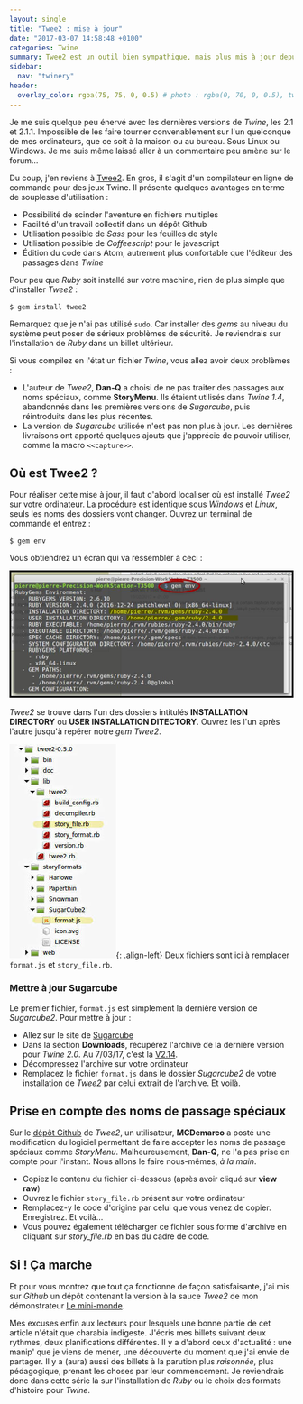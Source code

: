 ```yaml
---
layout: single
title: "Twee2 : mise à jour"
date: "2017-03-07 14:58:48 +0100"
categories: Twine
summary: Twee2 est un outil bien sympathique, mais plus mis à jour depuis quelques mois. Voyons comment y remédier.
sidebar:
  nav: "twinery"
header:
  overlay_color: rgba(75, 75, 0, 0.5) # photo : rgba(0, 70, 0, 0.5), twine : rgba(75, 75, 0, 0.5), jekyll : rgba(0, 20, 120, 0.5), divers : rgba(0, 0, 70, 0.5)
---
```

Je me suis quelque peu énervé avec les dernières versions de *Twine*, les 2.1 et 2.1.1. Impossible de les faire tourner convenablement sur l'un quelconque de mes ordinateurs, que ce soit à la maison ou au bureau. Sous Linux ou Windows. Je me suis même laissé aller à un commentaire peu amène sur le forum...

Du coup, j'en reviens à [Twee2](https://dan-q.github.io/twee2/). En gros, il s'agit d'un compilateur en ligne de commande pour des jeux Twine. Il présente quelques avantages en terme de souplesse d'utilisation :

* Possibilité de scinder l'aventure en fichiers multiples
* Facilité d'un travail collectif dans un dépôt Github
* Utilisation possible de *Sass* pour les feuilles de style
* Utilisation possible de *Coffeescript* pour le javascript
* Édition du code dans Atom, autrement plus confortable que l'éditeur des passages dans *Twine*

Pour peu que *Ruby* soit installé sur votre machine, rien de plus simple que d'installer *Twee2* :
~~~~~
$ gem install twee2
~~~~~
Remarquez que je n'ai pas utilisé `sudo`. Car installer des *gems* au niveau du système peut poser de sérieux problèmes de sécurité. Je reviendrais sur l'installation de *Ruby* dans un billet ultérieur.

Si vous compilez en l'état un fichier *Twine*, vous allez avoir deux problèmes :

* L'auteur de *Twee2*, **Dan-Q** a choisi de ne pas traiter des passages aux noms spéciaux, comme **StoryMenu**. Ils étaient utilisés dans *Twine 1.4*, abandonnés dans les premières versions de *Sugarcube*, puis réintroduits dans les plus récentes.
* La version de *Sugarcube* utilisée n'est pas non plus à jour. Les dernières livraisons ont apporté quelques ajouts que j'apprécie de pouvoir utiliser, comme la macro `<<capture>>`.

## Où est Twee2 ?

Pour réaliser cette mise à jour, il faut d'abord localiser où est installé *Twee2* sur votre ordinateur. La procédure est identique sous *Windows* et *Linux*, seuls les noms des dossiers vont changer. Ouvrez un terminal de commande et entrez :
~~~
$ gem env
~~~
Vous obtiendrez un écran qui va ressembler à ceci :


![Gem : où est installé Twee2 ?](/assets/images/twee2.jpg)

*Twee2* se trouve dans l'un des dossiers intitulés **INSTALLATION DIRECTORY** ou **USER INSTALLATION DITECTORY**. Ouvrez les l'un après l'autre jusqu'à repérer notre *gem Twee2*.

![Twee2 : mon dossier d'installation](/assets/images/twee2a.jpg){: .align-left}
Deux fichiers sont ici à remplacer `format.js` et `story_file.rb`.

### Mettre à jour Sugarcube
Le premier fichier, `format.js` est simplement la dernière version de *Sugarcube2*. Pour mettre à jour :

* Allez sur le site de [Sugarcube](http://www.motoslave.net/sugarcube/2/)
* Dans la section **Downloads**, récupérez l'archive de la dernière version pour *Twine 2.0*. Au 7/03/17, c'est la [V2.14](http://www.motoslave.net/sugarcube/download.php/2/sugarcube-2.14.0-for-twine-2.0-local.zip).
* Décompressez l'archive sur votre ordinateur
* Remplacez le fichier `format.js` dans le dossier *Sugarcube2* de votre installation de *Twee2* par celui extrait de l'archive. Et voilà.

## Prise en compte des noms de passage spéciaux

Sur le [dépôt Github](https://github.com/Dan-Q/twee2) de *Twee2*, un utilisateur, **MCDemarco** a posté une modification du logiciel permettant de faire accepter les noms de passage spéciaux comme *StoryMenu*. Malheureusement, **Dan-Q**, ne l'a pas prise en compte pour l'instant. Nous allons le faire nous-mêmes, *à la main*.

* Copiez le contenu du fichier ci-dessous (après avoir cliqué sur **view raw**)
* Ouvrez le fichier `story_file.rb` présent sur votre ordinateur
* Remplacez-y le code d'origine par celui que vous venez de copier. Enregistrez. Et voilà...
* Vous pouvez également télécharger ce fichier sous forme d'archive en cliquant sur *story_file.rb* en bas du cadre de code.

<script src="https://gist.github.com/marathon67/004c5e88cadc7a8cb2e51a18a6a59f84.js"></script>

## Si ! Ça marche
Et pour vous montrez que tout ça fonctionne de façon satisfaisante, j'ai mis sur *Github* un dépôt contenant la version à la sauce *Twee2* de mon démonstrateur [Le mini-monde](https://github.com/marathon67/m_monde-twee2).

Mes excuses enfin aux lecteurs pour lesquels une bonne partie de cet article n'était que charabia indigeste. J'écris mes billets suivant deux rythmes, deux planifications différentes.
 Il y a d'abord ceux d'actualité : une manip' que je viens de mener, une découverte du moment que j'ai envie de partager.
 Il y a (aura) aussi des billets à la parution plus *raisonnée*, plus pédagogique, prenant les choses par leur commencement. Je reviendrais donc dans cette série là sur l'installation de *Ruby* ou le choix des formats d'histoire pour *Twine*.
